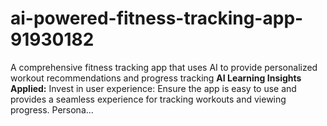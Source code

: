 # ai-powered-fitness-tracking-app-91930182
A comprehensive fitness tracking app that uses AI to provide personalized workout recommendations and progress tracking  **AI Learning Insights Applied:**  Invest in user experience: Ensure the app is easy to use and provides a seamless experience for tracking workouts and viewing progress.  Persona...
